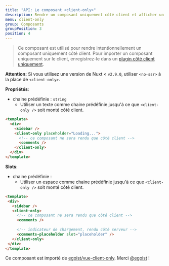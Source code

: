 ```yaml
---
title: "API: Le composant <client-only>"
description: Rendre un composant uniquement côté client et afficher un texte d'espace réservé côté serveur.
menu: client-only
group: Composants
groupPosition: 3
position: 4
---
```


> Ce composant est utilisé pour rendre intentionnellement un composant uniquement côté client. Pour importer un 
> composant uniquement sur le client, enregistrez-le dans un [plugin côté client uniquement](/guide/plugins#client-side-only).

<div class="Alert Alert--orange">

**Attention:** Si vous utilisez une version de Nuxt < `v2.9.0`, utiliser `<no-ssr>` à la place de `<client-only>`.

</div>


**Propriétés**:
- chaine prédéfinie : `string`
  - Utiliser un texte comme chaine prédéfinie jusqu'à ce que `<client-only />` soit monté côté client.

```html
<template>
  <div>
    <sidebar />
    <client-only placeholder="Loading...">
      <!-- ce composant ne sera rendu que côté client -->
      <comments />
    </client-only>
  </div>
</template>
```

**Slots**:

- chaine prédéfinie :
  - Utiliser un espace comme chaine prédéfinie jusqu'à ce que `<client-only />` soit monté côté client.
 
 ```html
<template>
  <div>
    <sidebar />
    <client-only>
      <!-- ce composant ne sera rendu que côté client -->
      <comments />
  
      <!-- indicateur de chargement, rendu côté serveur -->
      <comments-placeholder slot="placeholder" />
    </client-only>
  </div>
</template>
```

Ce composant est importé de [egoist/vue-client-only](https://github.com/egoist/vue-client-only). 
Merci [@egoist](https://github.com/egoist) !
